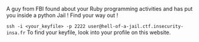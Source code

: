 A guy from FBI found about your Ruby programming activities and has put you inside a python Jail ! Find your way out !

`ssh -i <your_keyfile> -p 2222 user@hell-of-a-jail.ctf.insecurity-insa.fr`
To find your keyfile, look into your profile on this website.
